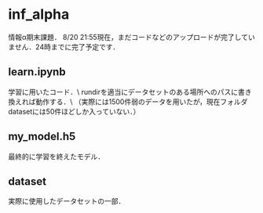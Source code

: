 # inf_alpha

情報α期末課題．
8/20 21:55現在，まだコードなどのアップロードが完了していません．24時までに完了予定です．

## learn.ipynb
学習に用いたコード．\\
rundirを適当にデータセットのある場所へのパスに書き換えれば動作する．\\
（実際には1500件弱のデータを用いたが，現在フォルダdatasetには50件ほどしか入っていない．）

## my_model.h5
最終的に学習を終えたモデル．

## dataset
実際に使用したデータセットの一部．
